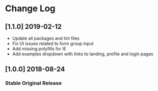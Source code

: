 # Change Log

## [1.1.0] 2019-02-12 
- Update all packages and lint files
- Fix UI issues related to form group input
- Add missing polyfills for IE
- Add examples dropdown with links to landing, profile and login pages 

## [1.0.0] 2018-08-24
### Stable Original Release

 <!--- Original demo: http://demos.creative-tim.com/vue-now-ui-kit --->
 <!--- Original documentation: https://demos.creative-tim.com/vue-now-ui-kit/documentation/component-docs/navbars.html --->
